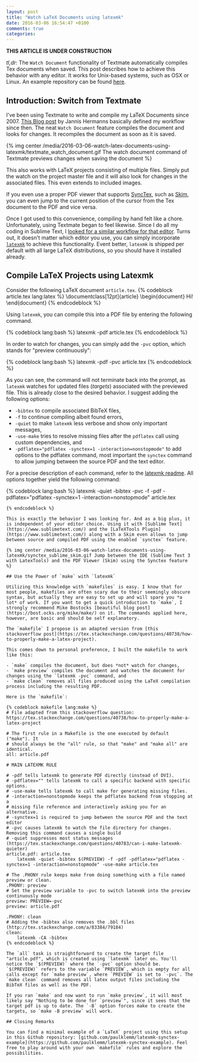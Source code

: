 ```yaml
---
layout: post
title: "Watch LaTeX Documents using latexmk"
date: 2016-03-06 16:54:47 +0100
comments: true
categories: 
---
```


**THIS ARTICLE IS UNDER CONSTRUCTION**

*tl,dr:* The `Watch Document` functionality of Textmate automatically compiles Tex documents when saved. This post describes how to achieve this behavior with any editor. It works for Unix-based systems, such as OSX or Linux. An example repository can be found [here](https://github.com/paulklemm/latexmk-synctex-example).

## Introduction: Switch from Textmate

I've been using Textmate to write and compile my LaTeX Documents since 2007. [This Blog post](http://jann.is/daily/archives/756-LaTex-Live-PDF-preview-with-TextMate-and-PDFView.html) by Jannis Hermanns basically defined my workflow since then. The neat `Watch Document` feature compiles the document and looks for changes. It recompiles the document as soon as it is saved.

{% img center /media/2016-03-06-watch-latex-documents-using-latexmk/textmate_watch_document.gif The watch document command of Textmate previews changes when saving the document %}

This also works with LaTeX projects consisting of multiple files. Simply put the watch on the project master file and it will also look for changes in the associated files. This even extends to included images.

If you even use a proper PDF viewer that supports [SyncTex](http://itexmac.sourceforge.net/SyncTeX.html), such as [Skim](http://skim-app.sourceforge.net/), you can even jump to the current position of the cursor from the Tex document to the PDF and vice versa.

Once I got used to this convenience, compiling by hand felt like a chore. Unfortunately, using Textmate began to feel likewise. Since I do all my coding in Sublime Text, I [looked for a similar workflow for that editor](http://tex.stackexchange.com/questions/276973/pendant-to-textmate-watch-document-function-in-sublime-text-latextools).
Turns out, it doesn't matter which editor you use, you can simply incorporate [`latexmk`](https://www.ctan.org/pkg/latexmk/) to achieve this functionality. Event better, `latexmk` is shipped per default with all large LaTeX distributions, so you should have it installed already.

## Compile LaTeX Projects using Latexmk

Consider the following LaTeX document `article.tex`.
{% codeblock article.tex lang:latex %}
\documentclass[12pt]{article}
\begin{document}
Hi!
\end{document}
{% endcodeblock %}

Using `latexmk`, you can compile this into a PDF file by entering the following command.

{% codeblock lang:bash %}
latexmk -pdf article.tex
{% endcodeblock %}

In order to watch for changes, you can simply add the `-pvc` option, which stands for "preview continuously":

{% codeblock lang:bash %}
latexmk -pdf -pvc article.tex
{% endcodeblock %}

As you can see, the command will not terminate back into the prompt, as `latexmk` watches for updated files (*targets*) associated with the previewed file. This is already close to the desired behavior. I suggest adding the following options:

- `-bibtex` to compile associated BibTeX files,
- `-f` to continue compiling albeit found errors,
- `-quiet` to make `latexmk` less verbose and show only important messages,
- `-use-make` tries to resolve missing files after the `pdflatex` call using custom dependencies, and
- `-pdflatex="pdflatex -synctex=1 -interaction=nonstopmode"`  to add options to the pdflatex command, most important the `synctex` command to allow jumping between the source PDF and the text editor.

For a precise description of each command, refer to the [latexmk readme](http://ftp.fernuni-hagen.de/ftp-dir/pub/mirrors/www.ctan.org/support/latexmk/latexmk.pdf). All options together yield the following command:

{% codeblock lang:bash %}
latexmk -quiet -bibtex -pvc -f -pdf -pdflatex="pdflatex -synctex=1 -interaction=nonstopmode" article.tex
```
{% endcodeblock %}

This is exactly the behavior I was looking for. And as a big plus, it is independent of your editor choice. Using it with [Sublime Text](https://www.sublimetext.com/) and the [LaTeXTools Plugin](https://www.sublimetext.com/) along with a Skim even allows to jump between source and compiled PDF using the enabled `synctex` feature.

{% img center /media/2016-03-06-watch-latex-documents-using-latexmk/synctex_sublime_skim.gif Jump between the IDE (Sublime Text 3 with LatexTools) and the PDF Viewer (Skim) using the Synctex feature %}

## Use the Power of `make` with `latexmk`

Utilizing this knowledge with `makefiles` is easy. I know that for most people, makefiles are often scary due to their seemingly obscure syntax, but actually they are easy to set up and will spare you *a lot* of work. If you want to get a quick introduction to `make`, I strongly recommend Mike Bostocks [beautiful blog post](https://bost.ocks.org/mike/make/) on it. The commands applied here, however, are basic and should be self explanatory.

The `makefile` I propose is an adapted version from [this stackoverflow post](https://tex.stackexchange.com/questions/40738/how-to-properly-make-a-latex-project).

This comes down to personal preference, I built the makefile to work like this:

- `make` compiles the document, but does *not* watch for changes,
- `make preview` compiles the document and watches the document for changes using the `latexmk -pvc` command, and
- `make clean` removes all files produced using the LaTeX compilation process including the resulting PDF.

Here is the `makefile`:

{% codeblock makefile lang:make %}
# File adapted from this stackoverflow question: https://tex.stackexchange.com/questions/40738/how-to-properly-make-a-latex-project

# The first rule in a Makefile is the one executed by default ("make"). It
# should always be the "all" rule, so that "make" and "make all" are identical.
all: article.pdf

# MAIN LATEXMK RULE

# -pdf tells latexmk to generate PDF directly (instead of DVI).
# -pdflatex="" tells latexmk to call a specific backend with specific options.
# -use-make tells latexmk to call make for generating missing files.
# -interaction=nonstopmode keeps the pdflatex backend from stopping at a
# missing file reference and interactively asking you for an alternative.
# -synctex=1 is required to jump between the source PDF and the text editor
# -pvc causes latexmk to watch the file directory for changes. Removing this command causes a single build
# -quiet suppresses most status messages (https://tex.stackexchange.com/questions/40783/can-i-make-latexmk-quieter)
article.pdf: article.tex
    latexmk -quiet -bibtex $(PREVIEW) -f -pdf -pdflatex="pdflatex -synctex=1 -interaction=nonstopmode" -use-make article.tex

# The .PHONY rule keeps make from doing something with a file named preview or clean.
.PHONY: preview
# Set the preview variable to -pvc to switch latexmk into the preview continuously mode
preview: PREVIEW=-pvc
preview: article.pdf

.PHONY: clean
# Adding the -bibtex also removes the .bbl files (http://tex.stackexchange.com/a/83384/79184)
clean:
    latexmk -CA -bibtex
{% endcodeblock %}

The `all` task is straightforward to create the target file "article.pdf", which is created using `latexmk` later on. You'll notice the `$(PREVIEW)` where the `-pvc` option should be. `$(PREVIEW)` refers to the variable `PREVIEW`, which is empty for all calls except for `make preview`, where `PREVIEW` is set to `-pvc`. The `make clean` command removes all latex output files including the BibTeX files as well as the PDF.

If you ran `make` and now want to run `make preview`, it will most likely say "Nothing to be done for `preview`", since it sees that the target pdf is up to date. The `-B` option forces make to create the targets, so `make -B preview` will work.

## Closing Remarks

You can find a minimal example of a `LaTeX` project using this setup in this Github repository: [github.com/paulklemm/latexmk-synctex-example](https://github.com/paulklemm/latexmk-synctex-example). Feel free to play around with your own `makefile` rules and explore the possibilities.
